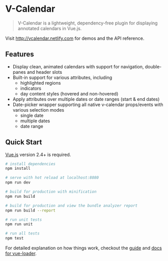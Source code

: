 # V-Calendar

> V-Calendar is a lightweight, dependency-free plugin for displaying annotated calendars in Vue.js.

Visit http://vcalendar.netlify.com for demos and the API reference.

## Features

* Display clean, animated calendars with support for navigation, double-panes and header slots
* Built-in support for various attributes, including
  * highlighted regions
  * indicators
  * day content styles (hovered and non-hovered)
* Apply attributes over multiple dates or date ranges (start & end dates)
* Date-picker wrapper supporting all native v-calendar props/events with various selection modes
  * single date
  * multiple dates
  * date range

## Quick Start

[Vue.js](https://vuejs.org) version 2.4+ is required.

``` bash
# install dependencies
npm install

# serve with hot reload at localhost:8080
npm run dev

# build for production with minification
npm run build

# build for production and view the bundle analyzer report
npm run build --report

# run unit tests
npm run unit

# run all tests
npm test
```

For detailed explanation on how things work, checkout the [guide](http://vuejs-templates.github.io/webpack/) and [docs for vue-loader](http://vuejs.github.io/vue-loader).
